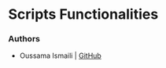 # Scripts Functionalities  

### Authors
* Oussama Ismaili | [GitHub](https://github.com/ussamaismaili)
